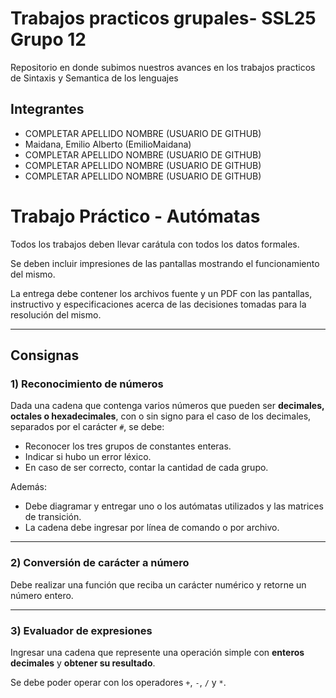 # Trabajos practicos grupales- SSL25 Grupo 12
Repositorio en donde subimos nuestros avances en los trabajos practicos de Sintaxis y Semantica de los lenguajes

## Integrantes

- COMPLETAR APELLIDO NOMBRE (USUARIO DE GITHUB)
- Maidana, Emilio Alberto (EmilioMaidana)
- COMPLETAR APELLIDO NOMBRE (USUARIO DE GITHUB)
- COMPLETAR APELLIDO NOMBRE (USUARIO DE GITHUB)
- COMPLETAR APELLIDO NOMBRE (USUARIO DE GITHUB)

# Trabajo Práctico - Autómatas

Todos los trabajos deben llevar carátula con todos los datos formales.  

Se deben incluir impresiones de las pantallas mostrando el funcionamiento del mismo.  

La entrega debe contener los archivos fuente y un PDF con las pantallas, instructivo y especificaciones acerca de las decisiones tomadas para la resolución del mismo.  

---

## Consignas

### 1) Reconocimiento de números
Dada una cadena que contenga varios números que pueden ser **decimales, octales o hexadecimales**, con o sin signo para el caso de los decimales, separados por el carácter `#`, se debe:  

- Reconocer los tres grupos de constantes enteras.  
- Indicar si hubo un error léxico.  
- En caso de ser correcto, contar la cantidad de cada grupo.  

Además:  
- Debe diagramar y entregar uno o los autómatas utilizados y las matrices de transición.  
- La cadena debe ingresar por línea de comando o por archivo.  

---

### 2) Conversión de carácter a número
Debe realizar una función que reciba un carácter numérico y retorne un número entero.  

---

### 3) Evaluador de expresiones
Ingresar una cadena que represente una operación simple con **enteros decimales** y **obtener su resultado**.  

Se debe poder operar con los operadores `+`, `-`, `/` y `*`.  



